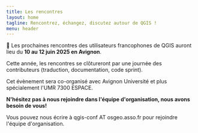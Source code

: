```yaml
---
title: Les rencontres
layout: home
tagline: Rencontrez, échangez, discutez autour de QGIS !
menu: header
---
```


📢 Les prochaines rencontres des utilisateurs francophones de QGIS auront lieu du **10 au 12 juin 2025 en Avignon**.

Cette année, les rencontres se clôtureront par une journée des contributeurs (traduction, documentation, code sprint).

Cet évènement sera co-organisé avec Avignon Université et plus spécialement l'UMR 7300 ESPACE.

**N'hésitez pas à nous rejoindre dans l'équipe d'organisation, nous avons besoin de vous!**

Vous pouvez nous écrire à qgis-conf AT osgeo.asso.fr pour rejoindre l'équipe d'organisation.


